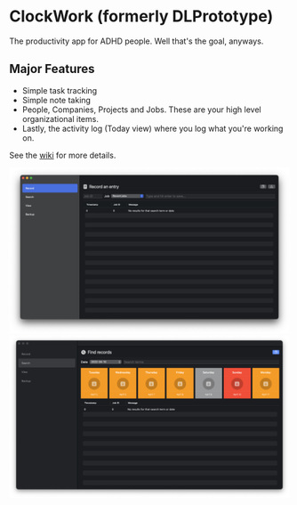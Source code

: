 #  ClockWork (formerly DLPrototype)

The productivity app for ADHD people. Well that's the goal, anyways.

## Major Features

* Simple task tracking
* Simple note taking
* People, Companies, Projects and Jobs. These are your high level organizational items.
* Lastly, the activity log (Today view) where you log what you're working on.

See the [wiki](https://github.com/aapis/DLPrototype/wiki) for more details.

![record view](Screenshots/record-view.png)
![search view (beta)](Screenshots/search-view-beta.png)
